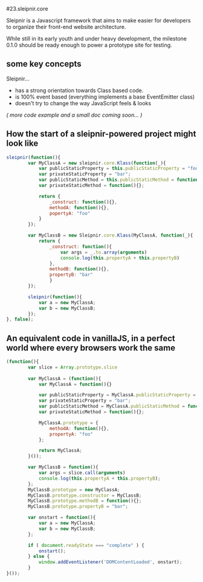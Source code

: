 #23.sleipnir.core

Sleipnir is a Javascript framework that aims to make easier for developers to organize their front-end website architecture.

While still in its early youth and under heavy development, the milestone 0.1.0 should be ready enough to power a prototype site for testing.


## some key concepts
Sleipnir...
- has a strong orientation towards Class based code.
- is 100% event based (everything implements a base EventEmitter class)
- doesn't try to change the way JavaScript feels & looks


*( more code example and a small doc coming soon... )*


## How the start of a sleipnir-powered project might look like
```javascript
sleipnir(function(){
		var MyClassA = new sleipnir.core.Klass(function(_){
			var publicStaticProperty = this.publicStaticProperty = "foo";
			var privateStaticProperty = "bar";
			var publicStaticMethod = this.publicStaticMethod = function(){};
			var privateStaticMethod = function(){};

			return {
				_construct: function(){},
				methodA: function(){},
				popertyA: "foo"
			}
		});

		var MyClassB = new Sleipnir.core.Klass(MyClassA, function(_){
			return {
				_construct: function(){
					var args = _.to.array(arguments)
					console.log(this.propertyA + this.propertyB)
				},
				methodB: function(){},
				propertyB: "bar"
				}
		});

		sleipnir(function(){
			var a = new MyClassA;
			var b = new MyClassB;
		});
}, false);
```

## An equivalent code in vanillaJS, in a perfect world where every browsers work the same
```javascript
(function(){
		var slice = Array.prototype.slice
		
		var MyClassA = (function(){
			var MyClassA = function(){}

			var publicStaticProperty = MyClassA.publicStaticProperty = "foo";
			var privateStaticProperty = "bar";
			var publicStaticMethod = MyClassA.publicStaticMethod = function(){};
			var privateStaticMethod = function(){};

			MyClassA.prototype = {
				methodA: function(){},
				propertyA: "foo"
			};

			return MyClassA;
		}());

		var MyClassB = function(){
			var args = slice.call(arguments)
			console.log(this.propertyA + this.propertyB);
		};
		MyClassB.prototype = new MyClassA;
		MyClassB.prototype.constructor = MyClassB;
		MyClassB.prototype.methodB = function(){};
		MyClassB.prototype.propertyB = "bar";

		var onstart = function(){
			var a = new MyClassA;
			var b = new MyClassB;
		};

		if ( document.readyState === "complete" ) {
			onstart();
		} else {
			window.addEventListener('DOMContentLoaded', onstart);
		}
}());
```